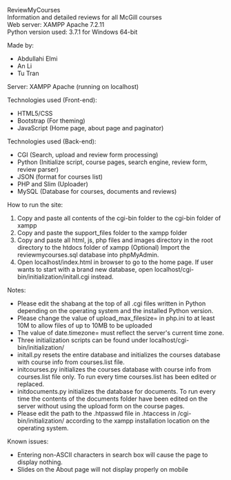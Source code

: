 ReviewMyCourses\
Information and detailed reviews for all McGill courses\
Web server: XAMPP Apache 7.2.11\
Python version used: 3.7.1 for Windows 64-bit

Made by:
* Abdullahi Elmi
* An Li
* Tu Tran

Server: XAMPP Apache (running on localhost)

Technologies used (Front-end):
* HTML5/CSS
* Bootstrap (For theming)
* JavaScript (Home page, about page and paginator)

Technologies used (Back-end):
* CGI (Search, upload and review form processing)
* Python (Initialize script, course pages, search engine, review form, review parser)
* JSON (format for courses list)
* PHP and Slim (Uploader)
* MySQL (Database for courses, documents and reviews)

How to run the site:
1. Copy and paste all contents of the cgi-bin folder to the cgi-bin folder of xampp
2. Copy and paste the support_files folder to the xampp folder
3. Copy and paste all html, js, php files and images directory in the root directory to the htdocs folder of xampp
(Optional) Import the reviewmycourses.sql database into phpMyAdmin.
4. Open localhost/index.html in browser to go to the home page. If user wants to start with a brand new database, open localhost/cgi-bin/initialization/initall.cgi instead.

Notes:
* Please edit the shabang at the top of all .cgi files written in Python depending on the operating system and the installed Python version.
* Please change the value of upload_max_filesize= in php.ini to at least 10M to allow files of up to 10MB to be uploaded
* The value of date.timezone= must reflect the server's current time zone.
* Three initialization scripts can be found under localhost/cgi-bin/initialization/
* initall.py resets the entire database and initializes the courses database with course info from courses.list file.
* initcourses.py initializes the courses database with course info from courses.list file only. To run every time courses.list has been edited or replaced.
* initdocuments.py initializes the database for documents. To run every time the contents of the documents folder have been edited on the server without using the upload form on the course pages.
* Please edit the path to the .htpasswd file in .htaccess in /cgi-bin/initialization/ according to the xampp installation location on the operating system.

Known issues:
* Entering non-ASCII characters in search box will cause the page to display nothing.
* Slides on the About page will not display properly on mobile